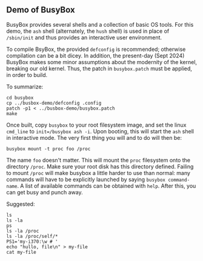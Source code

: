 Demo of BusyBox
---------------
BusyBox provides several shells and a collection of basic OS tools. For
this demo, the `ash` shell (alternately, the `hush` shell) is used in
place of `/sbin/init` and thus provides an interactive user environment.

To compile BsyBox, the provided `defconfig` is recommended; otherwise
compilation can be a bit dicey. In addition, the present-day (Sept 2024)
BusyBox makes some minor assumptions about the modernity of the kernel,
breaking our old kernel. Thus, the patch in `busybox.patch` must be
applied, in order to build.

To summarize:
```
cd busybox
cp ../busbox-demo/defconfig .config
patch -p1 < ../busbox-demo/busybox.patch
make
```

Once built, copy `busybox` to your root filesystem image, and set the
linux `cmd_line` to `init=/busybox ash -i`. Upon booting, this will
start the `ash` shell in interactive mode. The very first thing you
will and to do will then be:
```
busybox mount -t proc foo /proc
```
The name `foo` doesn't matter. This will mount the `proc` filesystem
onto the directory `/proc`. Make sure your root disk has this directory
defined. Failing to mount `/proc` will make busybox a little harder to
use than normal: many commands will have to be explicitly launched by
saying `busybox command-name`.  A list of available commands can be
obtained with `help`. After this, you can get busy and punch away.

Suggested:
```
ls
ls -la
ps
ls -la /proc
ls -la /proc/self/*
PS1='my-i370:\w # '
echo "hullo, file\n" > my-file
cat my-file
```
